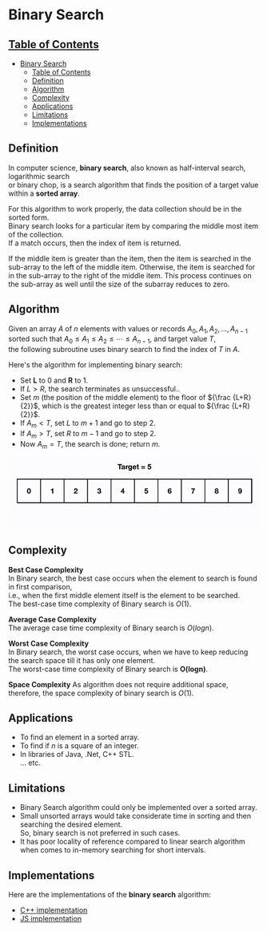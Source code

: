 # Binary Search

## [Table of Contents](#table-of-contents)

- [Binary Search](#binary-search)
  - [Table of Contents](#table-of-contents)
  - [Definition](#definition)
  - [Algorithm](#algorithm)
  - [Complexity](#complexity)
  - [Applications](#applications)
  - [Limitations](#limitations)
  - [Implementations](#implementations)

## Definition

In computer science, **binary search**, also known as half-interval search, logarithmic search  
or binary chop, is a search algorithm that finds the position of a target value within a **sorted array**.

For this algorithm to work properly, the data collection should be in the sorted form.  
Binary search looks for a particular item by comparing the middle most item of the collection.  
If a match occurs, then the index of item is returned.

If the middle item is greater than the item, then the item is searched in the sub-array to the left of the middle item. Otherwise, the item is searched for in the sub-array to the right of the middle item. This process continues on the sub-array as well until the size of the subarray reduces to zero.

## Algorithm

Given an array $A$ of $n$ elements with values or records $A_{0},A_{1},A_{2},\ldots ,A_{n-1}$  
sorted such that $A_{0}\leq A_{1}\leq A_{2}\leq \cdots \leq A_{n-1}$, and target value $T$,  
the following subroutine uses binary search to find the index of $T$ in $A$.

Here's the algorithm for implementing binary search:

- Set **L** to 0 and **R** to 1.
- If $L > R$, the search terminates as unsuccessful..
- Set $m$ (the position of the middle element) to the floor of ${\frac {L+R}{2}}$, which is the greatest integer less than or equal to ${\frac {L+R}{2}}$.
- If $A_{m}<T$, set $L$ to $m+1$ and go to step 2.
- If $A_{m}>T$, set $R$ to $m-1$ and go to step 2.
- Now $A_{m}=T$, the search is done; return $m$.

![alt text](../src/binary.gif)

## Complexity

**Best Case Complexity**  
In Binary search, the best case occurs when the element to search is found in first comparison,  
i.e., when the first middle element itself is the element to be searched.  
The best-case time complexity of Binary search is $O(1)$.

**Average Case Complexity**  
The average case time complexity of Binary search is $O(logn)$.

**Worst Case Complexity**  
In Binary search, the worst case occurs, when we have to keep reducing the search space till it has only one element.  
The worst-case time complexity of Binary search is **O(logn)**.

**Space Complexity**
As algorithm does not require additional space, therefore, the space complexity of binary search is $O(1)$.

## Applications

- To find an element in a sorted array.
- To find if $n$ is a square of an integer.
- In libraries of Java, .Net, C++ STL.  
  ... etc.

## Limitations

- Binary Search algorithm could only be implemented over a sorted array.
- Small unsorted arrays would take considerate time in sorting and then searching the desired element.  
  So, binary search is not preferred in such cases.
- It has poor locality of reference compared to linear search algorithm when comes to in-memory searching for short intervals.

## Implementations

Here are the implementations of the **binary search** algorithm:

- [C++ implementation](implementations/binary_search.cpp)
- [JS implementation](implementations/binary_search.js)
